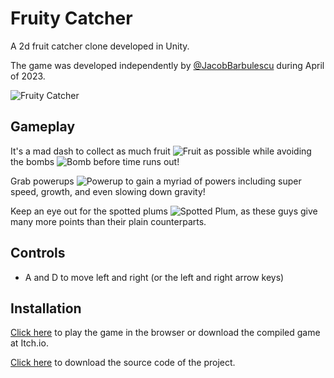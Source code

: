 # Fruity Catcher

A 2d fruit catcher clone developed in Unity.

The game was developed independently by [@JacobBarbulescu](https://www.github.com/JacobBarbulescu) during April of 2023.

![Fruity Catcher](https://github.com/user-attachments/assets/f3050d87-c798-479e-9564-7feafcb46da8)

## Gameplay

It's a mad dash to collect as much fruit ![Fruit](https://github.com/user-attachments/assets/f457c165-9ba6-40af-a396-696f4724b33f) as possible while avoiding the bombs ![Bomb](https://github.com/user-attachments/assets/70e78d39-4f13-49e9-a941-abeb20a3e442) before time runs out!

Grab powerups ![Powerup](https://github.com/user-attachments/assets/3cda7c13-46af-41bd-a607-ddcabcc67de2) to gain a myriad of powers including super speed, growth, and even slowing down gravity!

Keep an eye out for the spotted plums ![Spotted Plum](https://github.com/user-attachments/assets/5a717afc-8db6-43a3-8cf1-b7c664bd70a7), as these guys give many more points than their plain counterparts.
## Controls

- A and D to move left and right (or the left and right arrow keys)
## Installation

[Click here](https://gamerhtml.itch.io/fruity-catcher) to play the game in the browser or download the compiled game at Itch.io.

[Click here](https://downgit.github.io/#/home?url=https://github.com/JacobBarbulescu/Fruity-Catcher) to download the source code of the project.
